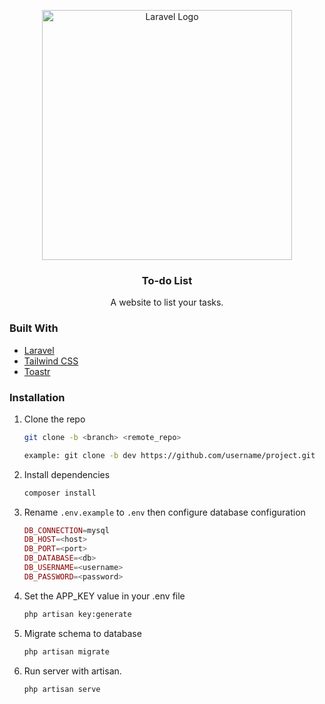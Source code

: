 <p align="center"><a href="https://laravel.com" target="_blank"><img src="https://raw.githubusercontent.com/laravel/art/master/logo-lockup/5%20SVG/2%20CMYK/1%20Full%20Color/laravel-logolockup-cmyk-red.svg" width="400" alt="Laravel Logo"></a></p>

<div>
    <h3 align="center">To-do List</h3>
        <p align="center">
            A website to list your tasks.
            <br />
        </p>
</div>

### Built With

- [Laravel](https://laravel.com/)
- [Tailwind CSS](https://tailwindcss.com/)
- [Toastr](https://github.com/CodeSeven/toastr)

### Installation

1. Clone the repo

   ```sh
   git clone -b <branch> <remote_repo>

   example: git clone -b dev https://github.com/username/project.git
   ```

2. Install dependencies
   ```sh
   composer install
   ```
   
3. Rename `.env.example` to `.env` then configure database configuration 
   ```php
   DB_CONNECTION=mysql
   DB_HOST=<host>
   DB_PORT=<port>         
   DB_DATABASE=<db> 
   DB_USERNAME=<username>     
   DB_PASSWORD=<password> 
   ```
   
4. Set the APP_KEY value in your .env file 
   ```sh
   php artisan key:generate
   ```
   
5. Migrate schema to database
   ```sh
   php artisan migrate
   ```
   
6. Run server with artisan.
   ```sh
   php artisan serve
   ```
